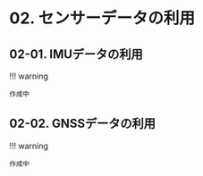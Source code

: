 # 02. センサーデータの利用

## 02-01. IMUデータの利用

!!! warning

    作成中

## 02-02. GNSSデータの利用

!!! warning

    作成中
